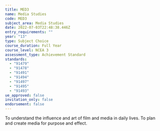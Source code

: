 ```yaml
---
title: MED3
name: Media Studies
code: MED3
subject_area: Media Studies
date: 2022-07-03T22:48:38.446Z
entry_requirements: ""
year: "13"
type: Subject Choice
course_duration: Full Year
course_level: NCEA 3
assessment_type: Achievement Standard
standards:
  - "91479"
  - "91478"
  - "91491"
  - "91494"
  - "91497"
  - "91495"
  - "91493"
ue_approved: false
invitation_only: false
endorsement: false
---
```

To understand the influence and art of film and media in daily lives. To plan and create media for purpose and effect.